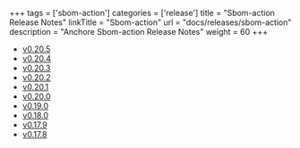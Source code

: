 +++
tags = ['sbom-action']
categories = ['release']
title = "Sbom-action Release Notes" 
linkTitle = "Sbom-action"
url = "docs/releases/sbom-action"
description = "Anchore Sbom-action Release Notes"
weight = 60
+++

- [v0.20.5](./v0.20.5/)
- [v0.20.4](./v0.20.4/)
- [v0.20.3](./v0.20.3/)
- [v0.20.2](./v0.20.2/)
- [v0.20.1](./v0.20.1/)
- [v0.20.0](./v0.20.0/)
- [v0.19.0](./v0.19.0/)
- [v0.18.0](./v0.18.0/)
- [v0.17.9](./v0.17.9/)
- [v0.17.8](./v0.17.8/)
